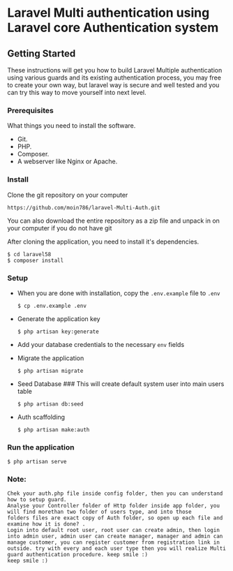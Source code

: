 # Laravel Multi authentication using Laravel core Authentication system

## Getting Started
These instructions will get you how to build Laravel Multiple authentication using various guards and its existing authentication process, you may free to create your own way, but laravel way is secure and well tested and you can try this way to move yourself into next level.

### Prerequisites
What things you need to install the software.

* Git.
* PHP.
* Composer.
* A webserver like Nginx or Apache.

### Install
Clone the git repository on your computer

```https://github.com/moin786/laravel-Multi-Auth.git```


You can also download the entire repository as a zip file and unpack in on your computer if you do not have git

After cloning the application, you need to install it's dependencies. 

```
$ cd laravel58
$ composer install
```


### Setup
- When you are done with installation, copy the `.env.example` file to `.env`

  ```$ cp .env.example .env```


- Generate the application key

  ```$ php artisan key:generate```


- Add your database credentials to the necessary `env` fields

- Migrate the application

  ```$ php artisan migrate```


- Seed Database ### This will create default system user into main users table

  ```$ php artisan db:seed```

- Auth scaffolding

  ```$ php artisan make:auth```

### Run the application

  ```$ php artisan serve```

### Note: 
```
Chek your auth.php file inside config folder, then you can understand how to setup guard.
Analyse your Controller folder of Http folder inside app folder, you will find morethan two folder of users type, and into those         folders files are exact copy of Auth folder, so open up each file and examine how it is done? . 
Login into default root user, root user can create admin, then login into admin user, admin user can create manager, manager and admin can manage customer, you can register customer from registration link in outside. try with every and each user type then you will realize Multi guard authentication procedure. keep smile :)
keep smile :) 
```
